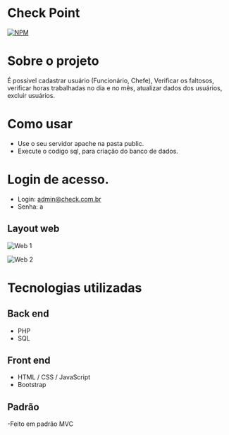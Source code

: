 # Check Point 
[![NPM](https://img.shields.io/npm/l/react)](https://github.com/matthew-sbrito/check_point/blob/main/LICENSE) 

# Sobre o projeto

É possível cadastrar usuário (Funcionário, Chefe), Verificar os faltosos, 
verificar horas trabalhadas no dia e no mês, atualizar dados dos 
usuários, excluir usuários.

# Como usar
- Use o seu servidor apache na pasta public.
- Execute o codigo sql, para criação do banco de dados.

# Login de acesso.
- Login: admin@check.com.br
- Senha: a 

## Layout web
![Web 1](https://github.com/matthew-sbrito/check_point/blob/main/public/assets/web1.PNG)

![Web 2](https://github.com/matthew-sbrito/check_point/blob/main/public/assets/web2.PNG)

# Tecnologias utilizadas
## Back end
- PHP
- SQL
## Front end
- HTML / CSS / JavaScript
- Bootstrap
## Padrão
-Feito em padrão MVC
